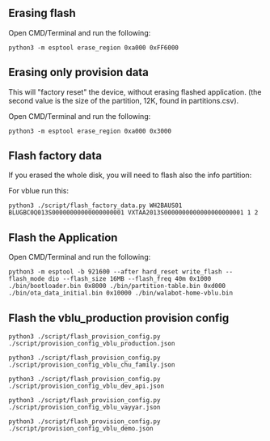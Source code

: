 ## Erasing flash

Open CMD/Terminal and run the following:
```
python3 -m esptool erase_region 0xa000 0xFF6000
```

## Erasing only provision data
This will "factory reset" the device, without erasing flashed
application. (the second value is the size of the partition, 12K, found
in partitions.csv).

Open CMD/Terminal and run the following:
```
python3 -m esptool erase_region 0xa000 0x3000
```

## Flash factory data
If you erased the whole disk, you will need to flash also the info partition:

For vblue run this:
```
python3 ./script/flash_factory_data.py WH2BAUS01 BLUGBC0Q013S00000000000000000001 VXTAA2013S0000000000000000000001 1 2
```

## Flash the Application

Open CMD/Terminal and run the following:
```
python3 -m esptool -b 921600 --after hard_reset write_flash --flash_mode dio --flash_size 16MB --flash_freq 40m 0x1000 ./bin/bootloader.bin 0x8000 ./bin/partition-table.bin 0xd000 ./bin/ota_data_initial.bin 0x10000 ./bin/walabot-home-vblu.bin
```

## Flash the vblu_production provision config

```
python3 ./script/flash_provision_config.py ./script/provision_config_vblu_production.json

python3 ./script/flash_provision_config.py ./script/provision_config_vblu_chu_family.json

python3 ./script/flash_provision_config.py ./script/provision_config_vblu_dev_api.json

python3 ./script/flash_provision_config.py ./script/provision_config_vblu_vayyar.json

python3 ./script/flash_provision_config.py ./script/provision_config_vblu_demo.json
```
